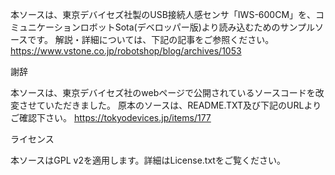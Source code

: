 本ソースは、東京デバイセズ社製のUSB接続人感センサ「IWS-600CM」を、コミュニケーションロボットSota(デベロッパー版)より読み込むためのサンプルソースです。
解説・詳細については、下記の記事をご参照ください。
https://www.vstone.co.jp/robotshop/blog/archives/1053

謝辞

本ソースは、東京デバイセズ社のwebページで公開されているソースコードを改変させていただきました。
原本のソースは、README.TXT及び下記のURLよりご確認下さい。
https://tokyodevices.jp/items/177

ライセンス

本ソースはGPL v2を適用します。詳細はLicense.txtをご覧ください。